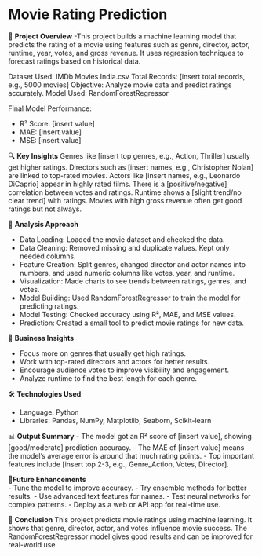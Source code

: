 # Movie Rating Prediction #

📘 **Project Overview**
-This project builds a machine learning model that predicts the rating of a movie using features such as genre, director, actor, runtime, year, votes, and gross revenue.
It uses regression techniques to forecast ratings based on historical data.

Dataset Used: IMDb Movies India.csv
Total Records: [insert total records, e.g., 5000 movies]
Objective: Analyze movie data and predict ratings accurately.
Model Used: RandomForestRegressor

Final Model Performance:
  - R² Score: [insert value]
  - MAE: [insert value]
  - MSE: [insert value]

🔍 **Key Insights**
    Genres like [insert top genres, e.g., Action, Thriller] usually get higher ratings.
    Directors such as [insert names, e.g., Christopher Nolan] are linked to top-rated movies.
    Actors like [insert names, e.g., Leonardo DiCaprio] appear in highly rated films.
    There is a [positive/negative] correlation between votes and ratings.
    Runtime shows a [slight trend/no clear trend] with ratings.
    Movies with high gross revenue often get good ratings but not always.

🧩 **Analysis Approach**

- Data Loading:
  Loaded the movie dataset and checked the data.
- Data Cleaning:
  Removed missing and duplicate values. Kept only needed columns.
- Feature Creation:
  Split genres, changed director and actor names into numbers, and used numeric columns like       votes, year, and runtime.
- Visualization:
  Made charts to see trends between ratings, genres, and votes.
- Model Building:
  Used RandomForestRegressor to train the model for predicting ratings.
- Model Testing:
  Checked accuracy using R², MAE, and MSE values.
- Prediction:
  Created a small tool to predict movie ratings for new data.

💼 **Business Insights**
  - Focus more on genres that usually get high ratings.
  - Work with top-rated directors and actors for better results.
  - Encourage audience votes to improve visibility and engagement.
  - Analyze runtime to find the best length for each genre.

🛠 **Technologies Used**
  - Language: Python
  - Libraries: Pandas, NumPy, Matplotlib, Seaborn, Scikit-learn

📊 **Output Summary**
    - The model got an R² score of [insert value], showing [good/moderate] prediction accuracy.
    - The MAE of [insert value] means the model’s average error is around that much rating points.
    - Top important features include [insert top 2-3, e.g., Genre_Action, Votes, Director].

🔮**Future Enhancements**  
    - Tune the model to improve accuracy.
    - Try ensemble methods for better results.
    - Use advanced text features for names.
    - Test neural networks for complex patterns.
    - Deploy as a web or API app for real-time use.

🏁 **Conclusion**
This project predicts movie ratings using machine learning.
It shows that genre, director, actor, and votes influence movie success.
The RandomForestRegressor model gives good results and can be improved for real-world use.

